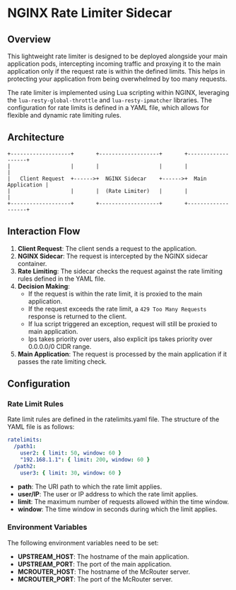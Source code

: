 # NGINX Rate Limiter Sidecar

## Overview

This lightweight rate limiter is designed to be deployed alongside your main application pods, intercepting incoming traffic and proxying it to the main application only if the request rate is within the defined limits. This helps in protecting your application from being overwhelmed by too many requests.

The rate limiter is implemented using Lua scripting within NGINX, leveraging the `lua-resty-global-throttle` and `lua-resty-ipmatcher` libraries. The configuration for rate limits is defined in a YAML file, which allows for flexible and dynamic rate limiting rules.

## Architecture
```
+-------------------+       +-------------------+       +-------------------+
|                   |       |                   |       |                   |
|   Client Request  +------>+  NGINX Sidecar    +------>+  Main Application |
|                   |       |  (Rate Limiter)   |       |                   |
+-------------------+       +-------------------+       +-------------------+
```

## Interaction Flow

1. **Client Request**: The client sends a request to the application.
2. **NGINX Sidecar**: The request is intercepted by the NGINX sidecar container.
3. **Rate Limiting**: The sidecar checks the request against the rate limiting rules defined in the YAML file.
4. **Decision Making**:
   - If the request is within the rate limit, it is proxied to the main application.
   - If the request exceeds the rate limit, a `429 Too Many Requests` response is returned to the client.
   - If lua script triggered an exception, request will still be proxied to main application.
   - Ips takes priority over users, also explicit ips takes priority over 0.0.0.0/0 CIDR range.
5. **Main Application**: The request is processed by the main application if it passes the rate limiting check.

## Configuration

### Rate Limit Rules

Rate limit rules are defined in the ratelimits.yaml file. The structure of the YAML file is as follows:

```yaml
ratelimits:
  /path1:
    user2: { limit: 50, window: 60 }
    "192.168.1.1": { limit: 200, window: 60 }
  /path2:
    user3: { limit: 30, window: 60 }
```

- **path**: The URI path to which the rate limit applies.
- **user/IP**: The user or IP address to which the rate limit applies.
- **limit**: The maximum number of requests allowed within the time window.
- **window**: The time window in seconds during which the limit applies.

### Environment Variables

The following environment variables need to be set:

- **UPSTREAM_HOST**: The hostname of the main application.
- **UPSTREAM_PORT**: The port of the main application.
- **MCROUTER_HOST**: The hostname of the McRouter server.
- **MCROUTER_PORT**: The port of the McRouter server.

